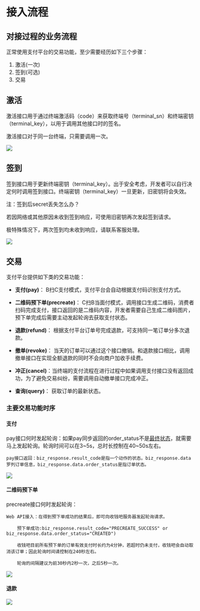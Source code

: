 # 接入流程

## 对接过程的业务流程

正常使用支付平台的交易功能，至少需要经历如下三个步骤：

1. 激活\(一次\)
2. 签到\(可选\)
3. 交易

## 激活

激活接口用于通过终端激活码（code）来获取终端号（terminal\_sn）和终端密钥（terminal\_key），以用于调用其他接口时的签名。

激活接口对于同一台终端，只需要调用一次。

![](../img/NotActivited.png?raw=true)

## 签到

签到接口用于更新终端密钥（terminal\_key）。出于安全考虑，开发者可以自行决定何时调用签到接口。终端密钥（terminal\_key）一旦更新，旧密钥将会失效。

注：签到后secret丢失怎么办？

若因网络或其他原因未收到签到响应，可使用旧密钥再次发起签到请求。

极特殊情况下，两次签到均未收到响应，请联系客服处理。

![](../img/Activited.png?raw=true)

## 交易

支付平台提供如下类的交易功能：

* **支付\(pay\)**： B扫C支付模式，支付平台会自动根据支付码识别支付方式。
* **二维码预下单\(precreate\)**： C扫B当面付模式，调用接口生成二维码，消费者扫码完成支付，接口返回的是二维码内容，开发者需要自己生成二维码图片，预下单完成后需要主动发起轮询去获取支付状态。

* **退款\(refund\)**： 根据支付平台订单号完成退款，可支持同一笔订单分多次退款。

* **撤单\(revoke\)**： 当天的订单可以通过这个接口撤销。和退款接口相比，调用撤单接口在实现全额退款的同时不会向商户加收手续费。

* **冲正\(cancel\)**：当终端的支付流程在进行过程中如果调用支付接口没有返回成功，为了避免交易纠纷，需要调用自动撤单接口完成冲正。

* **查询\(query\)**： 获取订单的最新状态。

### 主要交易功能时序

#### 支付

pay接口何时发起轮询：如果pay同步返回的order\_status不是[最终状态](#status)，就需要马上发起轮询。轮询时间可以在3~5s，总时长控制在40~50s左右。

```
pay接口返回：biz_response.result_code是指一个动作的状态。biz_response.data罗列订单信息，biz_response.data.order_status是指订单状态。
```

![](../img/pay_sd.jpg?raw=true)

#### 二维码预下单

precreate接口何时发起轮询：

```
Web API接入：在得到预下单成功的结果后，即可向收钱吧服务器发起轮询请求。

    预下单成功:biz_response.result_code="PRECREATE_SUCCESS" or biz_response.data.order_status="CREATED")

    收钱吧目前所有预下单的订单有效支付时长约为4分钟，若超时仍未支付，收钱吧会自动取消该订单；因此轮询时间请控制在240秒左右。

    轮询的间隔建议为前30秒内2秒一次，之后5秒一次。
```

![](../img/precreate_sd.jpg?raw=true)

#### 退款

![](../img/refund_sd.jpg?raw=true)

